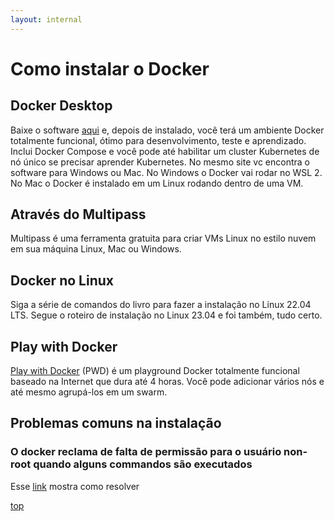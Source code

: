 ```yaml
---
layout: internal
---
```


# Como instalar o Docker

## Docker Desktop

Baixe o software [aqui](https://hub.docker.com/) e, depois de instalado, você terá um ambiente Docker totalmente funcional, ótimo para desenvolvimento, teste e aprendizado. Inclui Docker Compose e você pode até habilitar um cluster Kubernetes de nó único se precisar aprender Kubernetes. No mesmo site vc encontra o software para Windows ou Mac. No Windows o Docker vai rodar no WSL 2. No Mac o Docker é instalado em um Linux rodando dentro de uma VM.

## Através do Multipass

Multipass é uma ferramenta gratuita para criar VMs Linux no estilo nuvem em sua máquina Linux, Mac ou Windows.

## Docker no Linux

Siga a série de comandos do livro para fazer a instalação no Linux 22.04 LTS. Segue o roteiro de instalação no Linux 23.04 e foi também, tudo certo.

## Play with Docker

[Play with Docker](https://labs.play-with-docker.com/) (PWD) é um playground Docker totalmente funcional baseado na Internet que dura até 4 horas. Você pode adicionar vários nós e até mesmo agrupá-los em um swarm.

## Problemas comuns na instalação

### O docker reclama de falta de permissão para o usuário non-root quando alguns commandos são executados

Esse [link](https://phoenixnap.com/kb/docker-permission-denied) mostra como resolver

[top](/content/docker/index.html#docker-table-of-contents)
